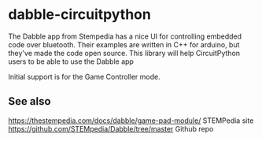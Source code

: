 # dabble-circuitpython

The Dabble app from Stempedia has a nice UI for controlling embedded
code over bluetooth.  Their examples are written in C++ for arduino, 
but they've made the code open source.  This library will help 
CircuitPython users to be able to use the Dabble app

Initial support is for the Game Controller mode.


## See also
https://thestempedia.com/docs/dabble/game-pad-module/  STEMPedia site
https://github.com/STEMpedia/Dabble/tree/master Github repo
